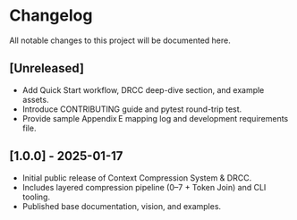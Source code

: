 # Changelog

All notable changes to this project will be documented here.

## [Unreleased]
- Add Quick Start workflow, DRCC deep-dive section, and example assets.
- Introduce CONTRIBUTING guide and pytest round-trip test.
- Provide sample Appendix E mapping log and development requirements file.

## [1.0.0] - 2025-01-17
- Initial public release of Context Compression System & DRCC.
- Includes layered compression pipeline (0–7 + Token Join) and CLI tooling.
- Published base documentation, vision, and examples.
